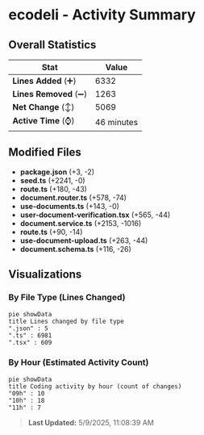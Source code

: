 # ecodeli - Activity Summary 

## Overall Statistics

| Stat                   | Value                                                             |
| ---------------------- | ----------------------------------------------------------------- |
| **Lines Added** (➕)   | 6332                                          |
| **Lines Removed** (➖) | 1263                                        |
| **Net Change** (↕)    | 5069                |
| **Active Time** (⌚)   | 46 minutes |


## Modified Files
- **package.json** (+3, -2)
- **seed.ts** (+2241, -0)
- **route.ts** (+180, -43)
- **document.router.ts** (+578, -74)
- **use-documents.ts** (+143, -0)
- **user-document-verification.tsx** (+565, -44)
- **document.service.ts** (+2153, -1016)
- **route.ts** (+90, -14)
- **use-document-upload.ts** (+263, -44)
- **document.schema.ts** (+116, -26)

## Visualizations

### By File Type (Lines Changed)

```mermaid
pie showData
title Lines changed by file type
".json" : 5
".ts" : 6981
".tsx" : 609
```

### By Hour (Estimated Activity Count)

```mermaid
pie showData
title Coding activity by hour (count of changes)
"09h" : 10
"10h" : 18
"11h" : 7
```


> **Last Updated:** 5/9/2025, 11:08:39 AM